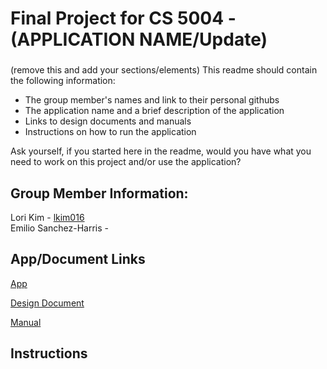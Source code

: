 # Final Project for CS 5004 - (APPLICATION NAME/Update)

###
(remove this and add your sections/elements)
This readme should contain the following information: 

* The group member's names and link to their personal githubs
* The application name and a brief description of the application
* Links to design documents and manuals
* Instructions on how to run the application

Ask yourself, if you started here in the readme, would you have what you need to work on this project and/or use the application?

## Group Member Information:
Lori Kim - [lkim016](https://github.com/lkim016)  
Emilio Sanchez-Harris - 

## App/Document Links
[App]()

[Design Document](/DesignDocuments)
 
[Manual](/Manual)

## Instructions